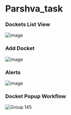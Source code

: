 # Parshva_task

### Dockets List View

![image](https://github.com/riyasai22/Parshva_task/assets/80235375/ef6999c1-91d2-4b57-9e83-8ffbbb059740)

### Add Docket

![image](https://github.com/riyasai22/Parshva_task/assets/80235375/db4b8426-e6ac-43fb-ba35-a9e3fdddc545)

### Alerts

![image](https://github.com/riyasai22/Parshva_task/assets/80235375/6b8cf8ee-cfdb-474b-9ad4-3d6557c4654f)

### Docket Popup Workflow

![Group 145](https://github.com/riyasai22/Parshva_task/assets/80235375/ffc5c40b-5ab9-4834-b21d-0270bddc9f31)
